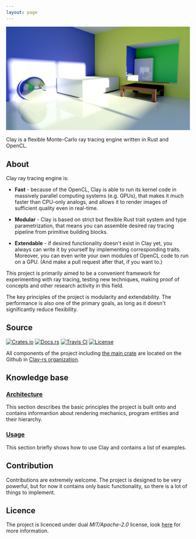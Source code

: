 ```yaml
---
layout: page
---
```


![](/assets/title_image.jpg)

Clay is a flexible Monte-Carlo ray tracing engine written in Rust and OpenCL.

## About

Clay ray tracing engine is:

+ **Fast** - because of the OpenCL, Clay is able to run its kernel code in massively
  parallel computing systems (e.g. GPUs), that makes it much faster than CPU-only analogs,
  and allows it to render images of sufficient quality even in real-time.

+ **Modular** - Clay is based on strict but flexible Rust trait system and type parametrization,
  that means you can assemble desired ray tracing pipeline from primitive building blocks.

+ **Extendable** - if desired functionality doesn't exist in Clay yet, you always can write
  it by yourself by implementing corresponding traits. Moreover, you can even write your own
  modules of OpenCL code to run on a GPU. (And make a pull request after that, if you want to.)

This project is primarily aimed to be a convenient framework for experimenting with ray tracing, testing new techniques, making proof of concepts and other research activity in this field.

The key principles of the project is modularity and extendability. The performance is also one of the primary goals, as long as it doesn't significantly reduce flexibility.

## Source

[![Crates.io][crates_badge]][crates]
[![Docs.rs][docs_badge]][docs]
[![Travis CI][travis_badge]][travis]
[![License][license_badge]][license]

[crates_badge]: https://img.shields.io/crates/v/clay.svg
[docs_badge]: https://docs.rs/clay/badge.svg
[travis_badge]: https://api.travis-ci.org/clay-rs/clay.svg?branch=master
[license_badge]: https://img.shields.io/crates/l/clay.svg

[crates]: https://crates.io/crates/clay
[docs]: https://docs.rs/clay
[travis]: https://travis-ci.org/clay-rs/clay
[license]: /license

All components of the project including [the main crate](https://github.com/clay-rs/clay) are located on the Github in [Clay-rs organization](https://github.com/clay-rs).

## Knowledge base

### [Architecture](/architecture)

This section describes the basic principles the project is built onto and contains informantion about rendering mechanics, program entities and their hierarchy.

### [Usage](/usage)

This section briefly shows how to use Clay and contains a list of examples.

## Contribution

Contributions are extremely welcome. The project is designed to be very powerful, but for now it contains only basic functionality, so there is a lot of things to implement.

## Licence

The project is licenced under dual *MIT/Apache-2.0* license, look [here](/license) for more information.
